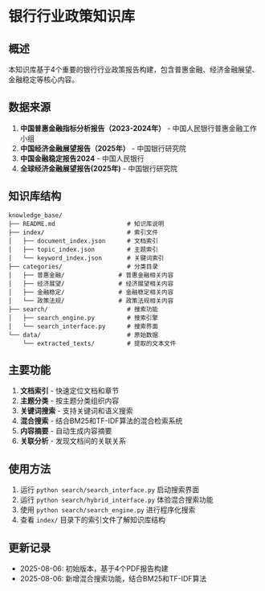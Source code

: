 # 银行行业政策知识库

## 概述
本知识库基于4个重要的银行行业政策报告构建，包含普惠金融、经济金融展望、金融稳定等核心内容。

## 数据来源
1. **中国普惠金融指标分析报告（2023-2024年）** - 中国人民银行普惠金融工作小组
2. **中国经济金融展望报告（2025年）** - 中国银行研究院
3. **中国金融稳定报告2024** - 中国人民银行
4. **全球经济金融展望报告(2025年)** - 中国银行研究院

## 知识库结构
```
knowledge_base/
├── README.md                    # 知识库说明
├── index/                       # 索引文件
│   ├── document_index.json      # 文档索引
│   ├── topic_index.json         # 主题索引
│   └── keyword_index.json       # 关键词索引
├── categories/                  # 分类目录
│   ├── 普惠金融/               # 普惠金融相关内容
│   ├── 经济展望/               # 经济展望相关内容
│   ├── 金融稳定/               # 金融稳定相关内容
│   └── 政策法规/               # 政策法规相关内容
├── search/                      # 搜索功能
│   ├── search_engine.py         # 搜索引擎
│   └── search_interface.py      # 搜索界面
└── data/                        # 原始数据
    └── extracted_texts/         # 提取的文本文件
```

## 主要功能
1. **文档索引** - 快速定位文档和章节
2. **主题分类** - 按主题分类组织内容
3. **关键词搜索** - 支持关键词和语义搜索
4. **混合搜索** - 结合BM25和TF-IDF算法的混合检索系统
5. **内容摘要** - 自动生成内容摘要
6. **关联分析** - 发现文档间的关联关系

## 使用方法
1. 运行 `python search/search_interface.py` 启动搜索界面
2. 运行 `python search/hybrid_interface.py` 体验混合搜索功能
3. 使用 `python search/search_engine.py` 进行程序化搜索
4. 查看 `index/` 目录下的索引文件了解知识库结构

## 更新记录
- 2025-08-06: 初始版本，基于4个PDF报告构建
- 2025-08-06: 新增混合搜索功能，结合BM25和TF-IDF算法 